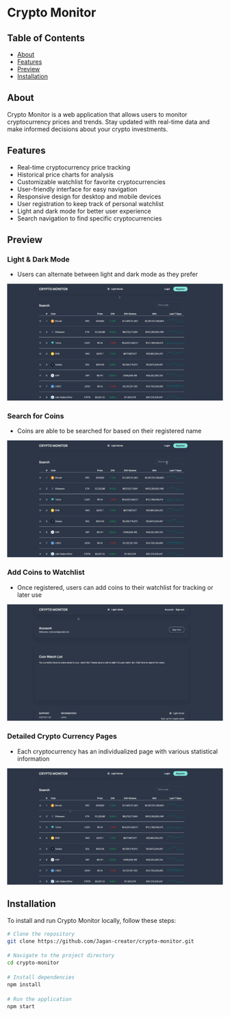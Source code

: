 # Crypto Monitor

## Table of Contents

- [About](#about)
- [Features](#features)
- [Preview](#preview)
- [Installation](#installation)

## About

Crypto Monitor is a web application that allows users to monitor cryptocurrency prices and trends. Stay updated with real-time data and make informed decisions about your crypto investments.

## Features

- Real-time cryptocurrency price tracking
- Historical price charts for analysis
- Customizable watchlist for favorite cryptocurrencies
- User-friendly interface for easy navigation
- Responsive design for desktop and mobile devices
- User registration to keep track of personal watchlist
- Light and dark mode for better user experience
- Search navigation to find specific cryptocurrencies

## Preview

### Light & Dark Mode

- Users can alternate between light and dark mode as they prefer

![](./public/assets/crypto-monitor%20light-dark-preview.gif)

### Search for Coins

- Coins are able to be searched for based on their registered name

![](./public/assets/crypto-monitor%20search-preview.gif)

### Add Coins to Watchlist

- Once registered, users can add coins to their watchlist for tracking or later use

![](./public/assets/crypto-monitor%20watchlist-preview.gif)

### Detailed Crypto Currency Pages

- Each cryptocurrency has an individualized page with various statistical information

![](./public/assets/crypto-monitor%20currency-page-preview.gif)

## Installation

To install and run Crypto Monitor locally, follow these steps:

```bash
# Clone the repository
git clone https://github.com/Jagan-creator/crypto-monitor.git

# Navigate to the project directory
cd crypto-monitor

# Install dependencies
npm install

# Run the application
npm start
```

